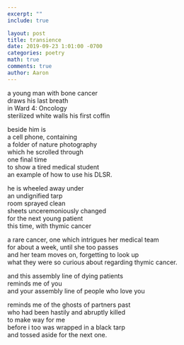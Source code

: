 ```yaml
---
excerpt: ""
include: true

layout: post
title: transience
date: 2019-09-23 1:01:00 -0700
categories: poetry 
math: true
comments: true
author: Aaron
---
```


a young man with bone cancer  
draws his last breath  
in Ward 4: Oncology  
sterilized white walls his first coffin  

beside him is  
a cell phone, containing  
a folder of nature photography  
which he scrolled through  
one final time  
to show a tired medical student  
an example of how to use his DLSR.  

he is wheeled away under  
an undignified tarp  
room sprayed clean  
sheets unceremoniously changed  
for the next young patient  
this time, with thymic cancer  

a rare cancer, one which intrigues her medical team  
for about a week, until she too passes  
and her team moves on, forgetting to look up  
what they were so curious about regarding thymic cancer.  

and this assembly line of dying patients  
reminds me of you  
and your assembly line of people who love you  

reminds me of the ghosts of partners past  
who had been hastily and abruptly killed  
to make way for me  
before i too was wrapped in a black tarp  
and tossed aside for the next one.
